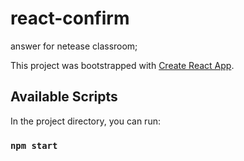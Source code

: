 
# react-confirm
answer for netease classroom;

This project was bootstrapped with [Create React App](https://github.com/facebook/create-react-app).

## Available Scripts

In the project directory, you can run:

### `npm start`

